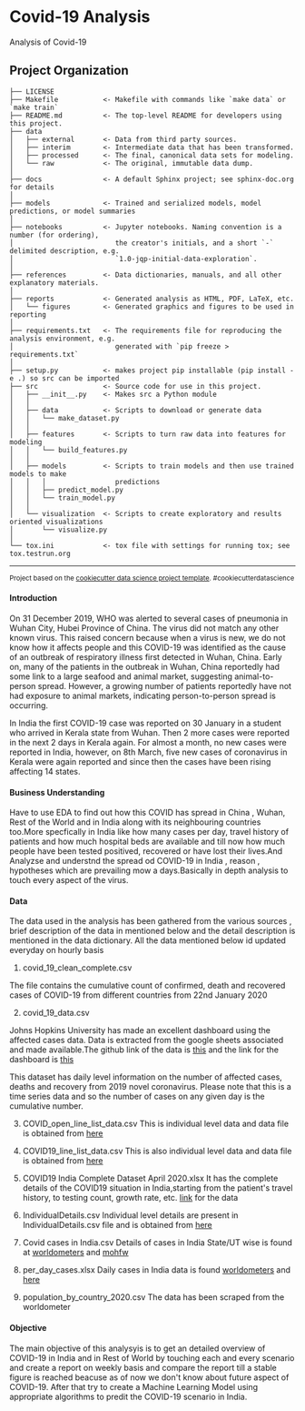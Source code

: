 Covid-19 Analysis
==============================

Analysis of Covid-19

Project Organization
------------

    ├── LICENSE
    ├── Makefile           <- Makefile with commands like `make data` or `make train`
    ├── README.md          <- The top-level README for developers using this project.
    ├── data
    │   ├── external       <- Data from third party sources.
    │   ├── interim        <- Intermediate data that has been transformed.
    │   ├── processed      <- The final, canonical data sets for modeling.
    │   └── raw            <- The original, immutable data dump.
    │
    ├── docs               <- A default Sphinx project; see sphinx-doc.org for details
    │
    ├── models             <- Trained and serialized models, model predictions, or model summaries
    │
    ├── notebooks          <- Jupyter notebooks. Naming convention is a number (for ordering),
    │                         the creator's initials, and a short `-` delimited description, e.g.
    │                         `1.0-jqp-initial-data-exploration`.
    │
    ├── references         <- Data dictionaries, manuals, and all other explanatory materials.
    │
    ├── reports            <- Generated analysis as HTML, PDF, LaTeX, etc.
    │   └── figures        <- Generated graphics and figures to be used in reporting
    │
    ├── requirements.txt   <- The requirements file for reproducing the analysis environment, e.g.
    │                         generated with `pip freeze > requirements.txt`
    │
    ├── setup.py           <- makes project pip installable (pip install -e .) so src can be imported
    ├── src                <- Source code for use in this project.
    │   ├── __init__.py    <- Makes src a Python module
    │   │
    │   ├── data           <- Scripts to download or generate data
    │   │   └── make_dataset.py
    │   │
    │   ├── features       <- Scripts to turn raw data into features for modeling
    │   │   └── build_features.py
    │   │
    │   ├── models         <- Scripts to train models and then use trained models to make
    │   │   │                 predictions
    │   │   ├── predict_model.py
    │   │   └── train_model.py
    │   │
    │   └── visualization  <- Scripts to create exploratory and results oriented visualizations
    │       └── visualize.py
    │
    └── tox.ini            <- tox file with settings for running tox; see tox.testrun.org


--------

<p><small>Project based on the <a target="_blank" href="https://drivendata.github.io/cookiecutter-data-science/">cookiecutter data science project template</a>. #cookiecutterdatascience</small></p>

#### Introduction

On 31 December 2019, WHO was alerted to several cases of pneumonia in Wuhan City, Hubei Province of China. The virus did not match any other known virus. This raised concern because when a virus is new, we do not know how it affects people and this COVID-19 was identified as the cause of an outbreak of respiratory illness first detected in Wuhan, China. Early on, many of the patients in the outbreak in Wuhan, China reportedly had some link to a large seafood and animal market, suggesting animal-to-person spread. However, a growing number of patients reportedly have not had exposure to animal markets, indicating person-to-person spread is occurring.

In India the first COVID-19 case was reported on 30 January in a student who arrived in Kerala state from Wuhan. Then 2 more cases were reported in the next 2 days in Kerala again. For almost a month, no new cases were reported in India, however, on 8th March, five new cases of coronavirus in Kerala were again reported and since then the cases have been rising affecting 14 states. 

#### Business Understanding

Have to use EDA to find out how this COVID has spread in China , Wuhan, Rest of the World and in India along with its neighbouring countries too.More specfically in India 
like how many cases per day, travel history of patients and how much hospital beds are available and till now how much people have been tested positived, recovered or have lost their lives.And Analyzse and understnd the spread od COVID-19 in India , reason , hypotheses which are prevailing mow a days.Basically in depth analysis to touch every aspect of the virus.

#### Data

The data used in the analysis has been gathered from the various sources , brief description of the data in mentioned below and the detail description is mentioned in the data dictionary. All the data mentioned below id updated everyday on hourly basis

1. covid_19_clean_complete.csv 

The file contains the cumulative count of confirmed, death and recovered cases of COVID-19 from different countries from 22nd January 2020

2. covid_19_data.csv

Johns Hopkins University has made an excellent dashboard using the affected cases data. Data is extracted from the google sheets associated and made available.The github link of the data is [this](https://github.com/CSSEGISandData/COVID-19.git) and the link for the dashboard is [this](https://gisanddata.maps.arcgis.com/apps/opsdashboard/index.html#/bda7594740fd40299423467b48e9ecf6)

This dataset has daily level information on the number of affected cases, deaths and recovery from 2019 novel coronavirus. Please note that this is a time series data and so the number of cases on any given day is the cumulative number.

3. COVID_open_line_list_data.csv
This is individual level data and data file is obtained from [here](https://docs.google.com/spreadsheets/d/1itaohdPiAeniCXNlntNztZ_oRvjh0HsGuJXUJWET008/edit#gid=0)

4. COVID19_line_list_data.csv
This is also individual level data and data file is obtained from [here](https://docs.google.com/spreadsheets/d/e/2PACX-1vQU0SIALScXx8VXDX7yKNKWWPKE1YjFlWc6VTEVSN45CklWWf-uWmprQIyLtoPDA18tX9cFDr-aQ9S6/pubhtml)

5. COVID19 India Complete Dataset April 2020.xlsx
It has the complete details of the COVID19 situation in India,starting from the patient's travel history, to testing count, growth rate, etc. [link](https://www.covid19india.org/) for the data 

6. IndividualDetails.csv
Individual level details are present in IndividualDetails.csv file and is obtained from [here](http://portal.covid19india.org/)

7. Covid cases in India.csv
Details of cases in India State/UT wise is found at [worldometers](https://www.worldometers.info/coronavirus/country/india/) and [mohfw](https://www.mohfw.gov.in/)

8. per_day_cases.xlsx
Daily cases in India data is found [worldometers](https://www.worldometers.info/coronavirus/country/india/) and [here](https://www.mohfw.gov.in/)

9. population_by_country_2020.csv
The data has been scraped from the worldometer


#### Objective
The main objective of this analysyis is to get an detailed overview of COVID-19 in India and in Rest of World by touching each and every scenario and create a report on weekly basis and compare the report till a stable figure is reached beacuse as of now we don't know about future aspect of COVID-19.
After that try to create a Machine Learning Model using appropriate algorithms to predit the COVID-19 scenario in India.


